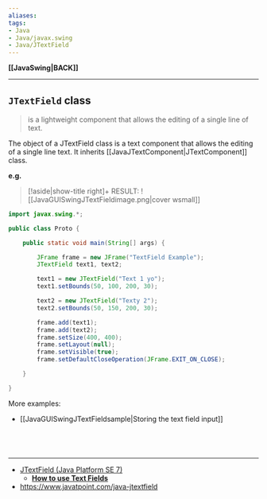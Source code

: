 ```yaml
---
aliases:
tags:
- Java
- Java/javax.swing
- Java/JTextField
---
```

**[[JavaSwing|BACK]]**

---
## `JTextField` class
> is a lightweight component that allows the editing of a single line of text.

The object of a JTextField class is a text component that allows the editing of a single line text. It inherits [[JavaJTextComponent|JTextComponent]] class.

**e.g.**
>[!aside|show-title right]+ RESULT:
> ![[JavaGUISwingJTextFieldimage.png|cover wsmall]]

```java
import javax.swing.*;

public class Proto {

    public static void main(String[] args) {

        JFrame frame = new JFrame("TextField Example");
        JTextField text1, text2;

        text1 = new JTextField("Text 1 yo");
        text1.setBounds(50, 100, 200, 30);

        text2 = new JTextField("Texty 2");
        text2.setBounds(50, 150, 200, 30);

        frame.add(text1);
        frame.add(text2);
        frame.setSize(400, 400);
        frame.setLayout(null);
        frame.setVisible(true);
        frame.setDefaultCloseOperation(JFrame.EXIT_ON_CLOSE);

    }

}
```

More examples:
- [[JavaGUISwingJTextFieldsample|Storing the text field input]]


<br>

# 
---
- [JTextField (Java Platform SE 7)](https://docs.oracle.com/javase/7/docs/api/javax/swing/JTextField.html#:~:text=JTextField%20is%20a%20lightweight%20component,is%20reasonable%20to%20do%20so.)
	- [**How to use Text Fields**](https://docs.oracle.com/javase/tutorial/uiswing/components/textfield.html)
- https://www.javatpoint.com/java-jtextfield